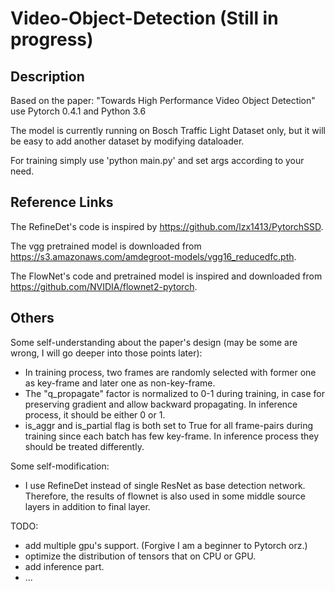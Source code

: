 # Video-Object-Detection (Still in progress)
## Description
Based on the paper: "Towards High Performance Video Object Detection" use Pytorch 0.4.1 and Python 3.6

The model is currently running on Bosch Traffic Light Dataset only, but it will be easy to add another dataset by modifying dataloader.

For training simply use 'python main.py' and set args according to your need.

## Reference Links
The RefineDet's code is inspired by https://github.com/lzx1413/PytorchSSD.

The vgg pretrained model is downloaded from https://s3.amazonaws.com/amdegroot-models/vgg16_reducedfc.pth.

The FlowNet's code and pretrained model is inspired and downloaded from https://github.com/NVIDIA/flownet2-pytorch.

## Others
Some self-understanding about the paper's design (may be some are wrong, I will go deeper into those points later):
* In training process, two frames are randomly selected with former one as key-frame and later one as non-key-frame.
* The "q_propagate" factor is normalized to 0-1 during training, in case for preserving gradient and allow backward propagating. In inference process, it should be either 0 or 1.
* is_aggr and is_partial flag is both set to True for all frame-pairs during training since each batch has few key-frame. In inference process they should be treated differently.

Some self-modification:
* I use RefineDet instead of single ResNet as base detection network. Therefore, the results of flownet is also used in some middle source layers in addition to final layer.

TODO:
* add multiple gpu's support. (Forgive I am a beginner to Pytorch orz.)
* optimize the distribution of tensors that on CPU or GPU.
* add inference part.
* ...
